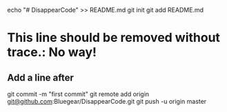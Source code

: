 echo "# DisappearCode" >> README.md
git init
git add README.md
# This line should be removed without trace.: No way!
## Add a line after
git commit -m "first commit"
git remote add origin git@github.com:Bluegear/DisappearCode.git
git push -u origin master

